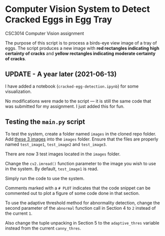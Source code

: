 # Computer Vision System to Detect Cracked Eggs in Egg Tray

CSC3014 Computer Vision assignment

The purpose of this script is to process a birds-eye view image of a tray of eggs. The script produces a new image with **red rectangles indicating high certainty of cracks** and **yellow rectangles indicating moderate certainty of cracks**. 

## UPDATE - **A year later (2021-06-13)**

I have added a notebook (`cracked-egg-detection.ipynb`) for some visualization.

No modifications were made to the script — it is still the same code that was submitted for my assignment. I just added this for fun.

## Testing the `main.py` script

To test the system, create a folder named `images` in the cloned repo folder. Add [these 3 images](https://lensdump.com/a/jrR80) into the `images` folder. Ensure that the files are properly named `test_image1`, `test_image2` and `test_image3`.

There are now 3 test images located in the `images` folder.

Change the `cv2.imread()` function parameter to the image you wish to use in the system. By default, `test_image1` is read.

Simply run the code to use the system.

Comments marked with a `# PLOT` indicates that the code snippet can be commented out to plot a figure of some code done in that section.

To use the adaptive threshold method for abnormality detection, change the second parameter of the `abnormal` function call in Section 4 to `2` instead of the current `1`.

Also change the tuple unpacking in Section 5 to the `adaptive_thres` variable instead from the current `canny_thres`.
